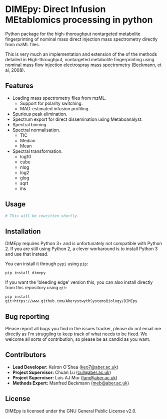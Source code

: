 # DIMEpy: Direct Infusion MEtablomics processing in python

Python package for the high-thoroughput nontargeted metabolite fingerprinting of nominal mass direct injection mass spectrometry directly from mzML files.

This is very much an implementation and extension of the  of the methods detailed in High-throughput, nontargeted metabolite fingerprinting using nominal mass flow injection electrospray mass spectrometry (Beckmann, et al, 2008).

## Features

- Loading mass spectrometry files from mzML.
  - Support for polarity switching.
  - MAD-estimated infusion profiling.
- Spurious peak elimination.
- Spectrum export for direct dissemination using Metaboanalyst.
- Spectral binning.
- Spectral normalisation.
  - TIC
  - Median
  - Mean
- Spectral transformation.
  - log10
  - cube
  - nlog
  - log2
  - glog
  - sqrt
  - ihs

## Usage

```python
# This will be rewritten shortly.
```

## Installation

DIMEpy requires Python 3+ and is unfortunately not compatible with Python 2. If you are still using Python 2, a clever workaround is to install Python 3 and use that instead.

You can install it through ```pypi``` using ```pip```:

```
pip install dimepy
```

If you want the 'bleeding edge' version this, you can also install directly from this repository using ```git```:

```
pip install git+https://www.github.com/AberystwythSystemsBiology/DIMEpy
```

## Bug reporting

Please report all bugs you find in the issues tracker, please do not email me directly as I'm struggling to keep track of what needs to be fixed. We welcome all sorts of contribution, so please be as candid as you want.

## Contributors

* **Lead Developer:** Keiron O'Shea (keo7@aber.ac.uk)
* **Project Supervisor:** Chuan Lu (cul@aber.ac.uk)
* **Project Supervisor:** Luis AJ Mur (lum@aber.ac.uk)
* **Methods Expert:** Manfred Beckmann (meb@aber.ac.uk)

## License

DIMEpy is licensed under the GNU General Public License v2.0.
